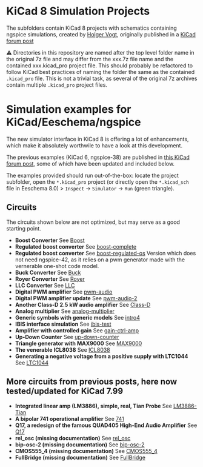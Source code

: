 # KiCad 8 Simulation Projects

The subfolders contain KiCad 8 projects with schematics containing ngspice simulations, created by [Holger Vogt](https://forum.kicad.info/u/holger), originally published in a [KiCad forum post](https://forum.kicad.info/t/more-simulation-examples-for-kicad-eeschema-ngspice/45546)

:warning: Directories in this repository are named after the top level folder name in the original 7z file and may differ from the xxx.7z file name and the contained xxx.kicad_pro project file. This should probably be refactored to follow KiCad best practices of naming the folder the same as the contained `.kicad_pro` file. This is not a trivial task, as several of the original 7z archives contain multiple `.kicad_pro` project files.

# Simulation examples for KiCad/Eeschema/ngspice

The new simulator interface in KiCad 8 is offering a lot of enhancements, which make it absolutely worthwile to have a look at this development.

The previous examples (KiCad 6, ngspice-38) are published in [this KiCad forum post](https://forum.kicad.info/t/simulation-examples-for-kicad-eeschema-ngspice/34443), some of which have been updated and included below.

The examples provided should run out-of-the-box: locate the project subfolder, open the `*.kicad_pro` project (or directly open the `*.kicad_sch` file in Eeschema 8.0) > `Inspect` -> `Simulator` -> `Run` (green triangle).

## Circuits
The circuits shown below are not optimized, but may serve as a good starting point.

* **Boost Converter** See [Boost](Boost)
* **Regulated boost converter** See [boost-complete](boost-complete)
* **Regulated boost converter** See [boost-regulated-os](boost-regulated-os)
  Version which does not need ngspice-42, as it relies on a pwm generator made with the vernerable one-shot code model.  
* **Buck Converter** See [Buck](Buck)
* **Royer Converter** See [Royer](Royer)
* **LLC Converter** See [LLC](LLC)
* **Digital PWM amplifier** See [pwm-audio](pwm-audio)
* **Digital PWM amplifier update** See [pwm-audio-2](pwm-audio-2)
* **Another Class-D 2.5 kW audio amplifier** See [Class-D](Class-D)
* **Analog multiplier** See [analog-multiplier](analog-multiplier)
* **Generic symbols with generic models** See [intro4](intro4)
* **IBIS interface simulation** See [ibis-test](ibis-test)
* **Amplifier with controlled gain** See [gain-ctrl-amp](gain-ctrl-amp)
* **Up-Down Counter** See [up-down-counter](up-down-counter)
* **Triangle generator with MAX9000** See [MAX9000](MAX9000)
* **The venerable ICL8038** See [ICL8038](ICL8038)
* **Generating a negative voltage from a positive supply with LTC1044** See [LTC1044](LTC1044)

## More circuits from previous posts, here now tested/updated for KiCad 7.99

* **Integrated linear amp (LM3886), simple, real, Tian Probe** See [LM3886-Tian](LM3886-Tian)
* **A bipolar 741 operational amplifier** See [741](741)
* **Q17, a redesign of the famous QUAD405 High-End Audio Amplifier** See [Q17](Q17)
* **rel_osc (missing documentation)** See [rel_osc](rel_osc)
* **bip-osc-2 (missing documentation)** See [bip-osc-2](bip-osc-2)
* **CMOS555_4 (missing documentation)** See [CMOS555_4](CMOS555_4)
* **FullBridge (missing documentation)** See [FullBridge](FullBridge)


